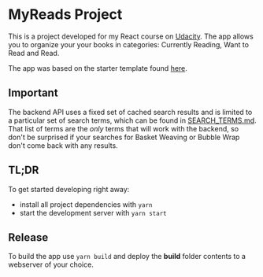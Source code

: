 # MyReads Project

This is a project developed for my React course on [Udacity](https://www.udacity.com/course/react-nanodegree--nd019). The app allows you to organize your your books in categories: Currently Reading, Want to Read and Read.

The app was based on the starter template found [here](https://github.com/udacity/reactnd-project-myreads-starter).

## Important

The backend API uses a fixed set of cached search results and is limited to a particular set of search terms, which can be found in [SEARCH_TERMS.md](SEARCH_TERMS.md). That list of terms are the _only_ terms that will work with the backend, so don't be surprised if your searches for Basket Weaving or Bubble Wrap don't come back with any results.

## TL;DR

To get started developing right away:

- install all project dependencies with `yarn`
- start the development server with `yarn start`

## Release

To build the app use `yarn build` and deploy the **build** folder contents to a webserver of your choice.
